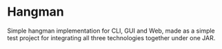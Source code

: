 # Hangman

Simple hangman implementation for CLI, GUI and Web, made as a simple test
project for integrating all three technologies together under one JAR.